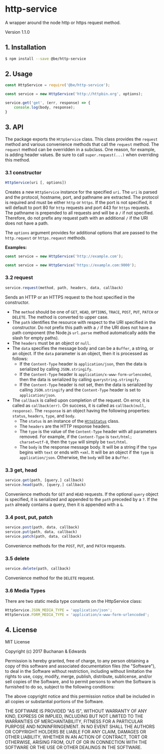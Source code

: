 # http-service

A wrapper around the node http or https request method.

Version 1.1.0

## 1. Installation

```bash
$ npm install --save @be/http-service
```

## 2. Usage

```javascript
const HttpService = require('@be/http-service');

const service = new HttpService('http://httpbin.org', options);

service.get('get', (err, response) => {
    console.log(body, response);
}
```

## 3. API

The package exports the `HttpService` class. This class provides the `request` method and various convenience methods that call the `request` method. The `request` method can be overridden in a subclass. One reason, for example, is adding header values. Be sure to call `super.request(...)` when overriding this method.

### 3.1 constructor

```javascript
HttpService(uri [, options])
```

Creates a new `HttpService` instance for the specified `uri`. The `uri` is parsed and the protocol, hostname, port, and pathname are extracted. The protocol is required and must be either `http` or `https`. If the port is not specified, it will default to port 80 for `http` requests and port 443 for `https` requests. The pathname is prepended to all requests and will be a `/` if not specified. Therefore, do not prefix any request path with an additional `/` if the URI does not have a path.

The `options` argument provides for additional options that are passed to the `http.request` or `https.request` methods.

**Examples:**

```javascript
const service = new HttpService('http://example.com');
```

```javascript
const service = new HttpService('https://example.com:9000');
```

### 3.2 request

```javascript
service.request(method, path, headers, data, callback)
```

Sends an HTTP or an HTTPS request to the host specified in the constructor.

- The `method` should be one of `GET`, `HEAD`, `OPTIONS`, `TRACE`, `POST`, `PUT`, `PATCH` or `DELETE`. The method is converted to upper case.
- The `path` identifies the resource with respect to the URI specified in the constructor. Do not prefix this path with a `/` if the URI does not have a path component (the Node.js `url.parse` method automatically adds the slash for empty paths).
- The `headers` must be an object or `null`.
- The `data` specifies the message body and can be a `Buffer`, a string, or an object. If the `data` parameter is an object, then it is processed as follows:
    - If the `Content-Type` header is `application/json`, then the data is serialized by calling `JSON.stringify`.
    - If the `Content-Type` header is `application/x-www-form-urlencoded`, then the data is serialized by calling `querystring.stringify`.
    - If the `Content-Type` header is not set, then the data is serialized by calling `JSON.stringify` and the `Content-Type` header is set to  `application/json`.
- The `callback` is called upon completion of the request. On error, it is called as `callback(err)`. On success, it is called as `callback(null, response)`. The `response` is an object having the following properties: `status`, `headers`, `type`, and `body`.
    - The `status` is an instance of the [`HttpStatus`](https://github.com/buchanan-edwards/http-status) class.
    - The `headers` are the HTTP response headers.
    - The `type` is the value of the `Content-Type` header with all parameters removed. For example, if the `Content-Type` is `text/html; charset=utf-8`, then the `type` will simply be `text/html`.
    - The `body` is the response message body. It will be a string if the `type` begins with `text` or ends with `+xml`. It will be an object if the `type` is `application/json`. Otherwise, the `body` will be a `Buffer`.

### 3.3 get, head

```javascript
service.get(path, [query,] callback)
service.head(path, [query,] callback)
```

Convenience methods for `GET` and `HEAD` requests. If the optional `query` object is specified, it is serialized and appended to the `path` preceded by a `?`. If the `path` already contains a query, then it is appended with a `&`.

### 3.4 post, put, patch

```javascript
service.post(path, data, callback)
service.put(path, data, callback)
service.patch(path, data, callback)
```

Convenience methods for the `POST`, `PUT`, and `PATCH` requests.

### 3.5 delete

```javascript
service.delete(path, callback)
```

Convenience method for the `DELETE` request.

### 3.6 Media Types

There are two static media type constants on the HttpService class:

```javascript
HttpService.JSON_MEDIA_TYPE = 'application/json';
HttpService.FORM_MEDIA_TYPE = 'application/x-www-form-urlencoded';
```

## 4. License

MIT License

Copyright (c) 2017 Buchanan & Edwards

Permission is hereby granted, free of charge, to any person obtaining a copy
of this software and associated documentation files (the "Software"), to deal
in the Software without restriction, including without limitation the rights
to use, copy, modify, merge, publish, distribute, sublicense, and/or sell
copies of the Software, and to permit persons to whom the Software is
furnished to do so, subject to the following conditions:

The above copyright notice and this permission notice shall be included in all
copies or substantial portions of the Software.

THE SOFTWARE IS PROVIDED "AS IS", WITHOUT WARRANTY OF ANY KIND, EXPRESS OR
IMPLIED, INCLUDING BUT NOT LIMITED TO THE WARRANTIES OF MERCHANTABILITY,
FITNESS FOR A PARTICULAR PURPOSE AND NONINFRINGEMENT. IN NO EVENT SHALL THE
AUTHORS OR COPYRIGHT HOLDERS BE LIABLE FOR ANY CLAIM, DAMAGES OR OTHER
LIABILITY, WHETHER IN AN ACTION OF CONTRACT, TORT OR OTHERWISE, ARISING FROM,
OUT OF OR IN CONNECTION WITH THE SOFTWARE OR THE USE OR OTHER DEALINGS IN THE
SOFTWARE.
